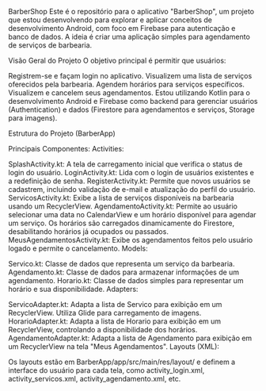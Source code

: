 BarberShop
Este é o repositório para o aplicativo "BarberShop", um projeto que estou desenvolvendo para explorar e aplicar conceitos de desenvolvimento Android, com foco em Firebase para autenticação e banco de dados. A ideia é criar uma aplicação simples para agendamento de serviços de barbearia.

Visão Geral do Projeto
O objetivo principal é permitir que usuários:

Registrem-se e façam login no aplicativo.
Visualizem uma lista de serviços oferecidos pela barbearia.
Agendem horários para serviços específicos.
Visualizem e cancelem seus agendamentos.
Estou utilizando Kotlin para o desenvolvimento Android e Firebase como backend para gerenciar usuários (Authentication) e dados (Firestore para agendamentos e serviços, Storage para imagens).

Estrutura do Projeto (BarberApp)

Principais Componentes:
Activities:

  SplashActivity.kt: A tela de carregamento inicial que verifica o status de login do usuário.
  LoginActivity.kt: Lida com o login de usuários existentes e a redefinição de senha.
  RegisterActivity.kt: Permite que novos usuários se cadastrem, incluindo validação de e-mail e atualização do perfil do usuário.
  ServicosActivity.kt: Exibe a lista de serviços disponíveis na barbearia usando um RecyclerView.
  AgendamentoActivity.kt: Permite ao usuário selecionar uma data no CalendarView e um horário disponível para agendar um serviço. Os horários são carregados   dinamicamente do Firestore, desabilitando horários já ocupados ou passados.
  MeusAgendamentosActivity.kt: Exibe os agendamentos feitos pelo usuário logado e permite o cancelamento.
  Models:

Servico.kt: Classe de dados que representa um serviço da barbearia.
Agendamento.kt: Classe de dados para armazenar informações de um agendamento.
Horario.kt: Classe de dados simples para representar um horário e sua disponibilidade.
Adapters:

ServicoAdapter.kt: Adapta a lista de Servico para exibição em um RecyclerView. Utiliza Glide para carregamento de imagens.
HorarioAdapter.kt: Adapta a lista de Horario para exibição em um RecyclerView, controlando a disponibilidade dos horários.
AgendamentoAdapter.kt: Adapta a lista de Agendamento para exibição em um RecyclerView na tela "Meus Agendamentos".
Layouts (XML):

Os layouts estão em BarberApp/app/src/main/res/layout/ e definem a interface do usuário para cada tela, como activity_login.xml, activity_servicos.xml, activity_agendamento.xml, etc.

